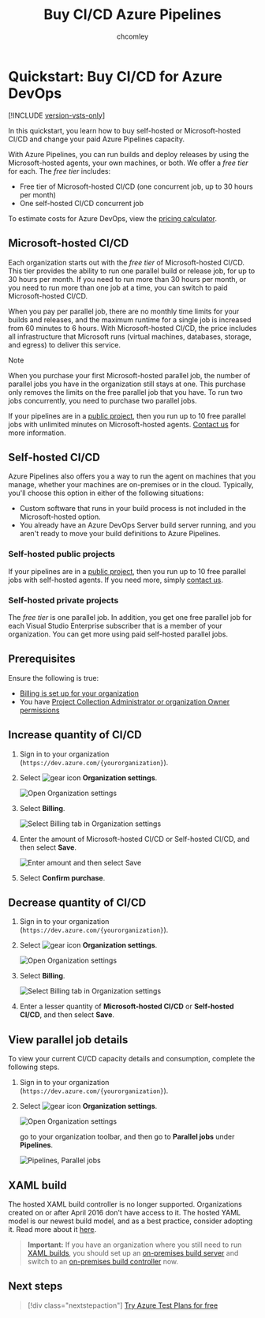 ﻿---
title: Buy CI/CD Azure Pipelines
titleSuffix: Azure DevOps Services
ms.custom: seodec18
description: Learn how to pay for more parallel jobs in Azure Pipelines
ms.prod: devops
ms.technology: devops-billing
ms.assetid: 3f42a1b2-1a32-440a-bf43-61006c59c5bf
ms.topic: quickstart
ms.manager: mijacobs
ms.author: chcomley
author: chcomley
ms.date: 06/07/2019
monikerRange: 'azure-devops'
---

# Quickstart: Buy CI/CD for Azure DevOps

[!INCLUDE [version-vsts-only](../../_shared/version-vsts-only.md)]

In this quickstart, you learn how to buy self-hosted or Microsoft-hosted CI/CD and change your paid Azure Pipelines capacity.

With Azure Pipelines, you can run builds and deploy releases by using the Microsoft-hosted agents, your own machines, or both.
We offer a *free tier* for each. The *free tier* includes:

- Free tier of Microsoft-hosted CI/CD (one concurrent job, up to 30 hours per month)
- One self-hosted CI/CD concurrent job

To estimate costs for Azure DevOps, view the [pricing calculator](https://azure.microsoft.com/pricing/calculator/?service=azure-devops).

## Microsoft-hosted CI/CD

Each organization starts out with the *free tier* of Microsoft-hosted CI/CD. This tier provides the ability to run one parallel build or release job, for up to 30 hours per month. If you need to run more than 30 hours per month, or you need to run more than one job at a time, you can switch to paid Microsoft-hosted CI/CD.

When you pay per parallel job, there are no monthly time limits for your builds and releases, and the maximum runtime for a single job is increased from 60 minutes to 6 hours. With Microsoft-hosted CI/CD, the price includes all infrastructure that Microsoft runs (virtual machines, databases, storage, and egress) to deliver this service.

> [!NOTE]
> When you purchase your first Microsoft-hosted parallel job, the number of parallel jobs you have in the organization still stays at one. This purchase only removes the limits on the free parallel job that you have. To run two jobs concurrently, you need to purchase two parallel jobs.

If your pipelines are in a [public project](../public/about-public-projects.md), then you run up to 10 free parallel jobs with unlimited minutes on Microsoft-hosted agents. [Contact us](https://azure.microsoft.com/support/devops/) for more information.

## Self-hosted CI/CD

Azure Pipelines also offers you a way to run the agent on machines that you manage, whether your machines are on-premises or in the cloud. Typically, you'll choose this option in either of the following situations:

* Custom software that runs in your build process is not included in the Microsoft-hosted option.
* You already have an Azure DevOps Server build server running, and you aren't ready to move your build definitions to Azure Pipelines.

### Self-hosted public projects

If your pipelines are in a [public project](../public/about-public-projects.md), then you run up to 10 free parallel jobs with self-hosted agents. If you need more, simply [contact us](https://azure.microsoft.com/support/devops/).

### Self-hosted private projects

The *free tier* is one parallel job. In addition, you get one free parallel job for each Visual Studio Enterprise subscriber that is a member of your organization. You can get more using paid self-hosted parallel jobs.

<a name="buy-build-release"></a>

## Prerequisites

Ensure the following is true:

* [Billing is set up for your organization](set-up-billing-for-your-organization-vs.md)
* You have [Project Collection Administrator or organization Owner permissions](../accounts/faq-add-delete-users.md#find-owner)

## Increase quantity of CI/CD

1. Sign in to your organization (```https://dev.azure.com/{yourorganization}```).
2. Select ![gear icon](../../_img/icons/gear-icon.png) **Organization settings**.
  
   ![Open Organization settings](../../_shared/_img/settings/open-admin-settings-vert.png)

3. Select **Billing**.

   ![Select Billing tab in Organization settings](_img/_shared/select-billing-organization-settings.png)

4. Enter the amount of Microsoft-hosted CI/CD or Self-hosted CI/CD, and then select **Save**.

   ![Enter amount and then select Save](_img/_shared/enter-amount-ms-self-hosted-cicd.png)

5. Select **Confirm purchase**.

## Decrease quantity of CI/CD

1. Sign in to your organization (```https://dev.azure.com/{yourorganization}```).
2. Select ![gear icon](../../_img/icons/gear-icon.png) **Organization settings**.
  
   ![Open Organization settings](../../_shared/_img/settings/open-admin-settings-vert.png)

3. Select **Billing**.

   ![Select Billing tab in Organization settings](_img/_shared/select-billing-organization-settings.png)

4. Enter a lesser quantity of **Microsoft-hosted CI/CD** or **Self-hosted CI/CD**, and then select **Save**.

## View parallel job details

To view your current CI/CD capacity details and consumption, complete the following steps.

1. Sign in to your organization (```https://dev.azure.com/{yourorganization}```).
2. Select ![gear icon](../../_img/icons/gear-icon.png) **Organization settings**.
  
   ![Open Organization settings](../../_shared/_img/settings/open-admin-settings-vert.png)

   go to your organization toolbar, and then go to **Parallel jobs** under **Pipelines**.

   ![Pipelines, Parallel jobs](_img/_shared/pipelines-parallel-jobs.png)

## XAML build

The hosted XAML build controller is no longer supported.
  Organizations created on or after April 2016 don't have access to it.
  The hosted YAML model is our newest build model, and as a best practice, consider adopting it. Read more about it [here](../../pipelines/get-started-yaml.md).

  > **Important:** If you have an organization where you still need to run [XAML builds](https://msdn.microsoft.com/library/ms181709%28v=vs.120%29.aspx),
  > you should set up an [on-premises build server](https://msdn.microsoft.com/library/ms252495%28v=vs.120%29.aspx)
  > and switch to an [on-premises build controller](https://msdn.microsoft.com/library/ee330987%28v=vs.120%29.aspx) now.

## Next steps

> [!div class="nextstepaction"]
> [Try Azure Test Plans for free](try-additional-features-vs.md)

